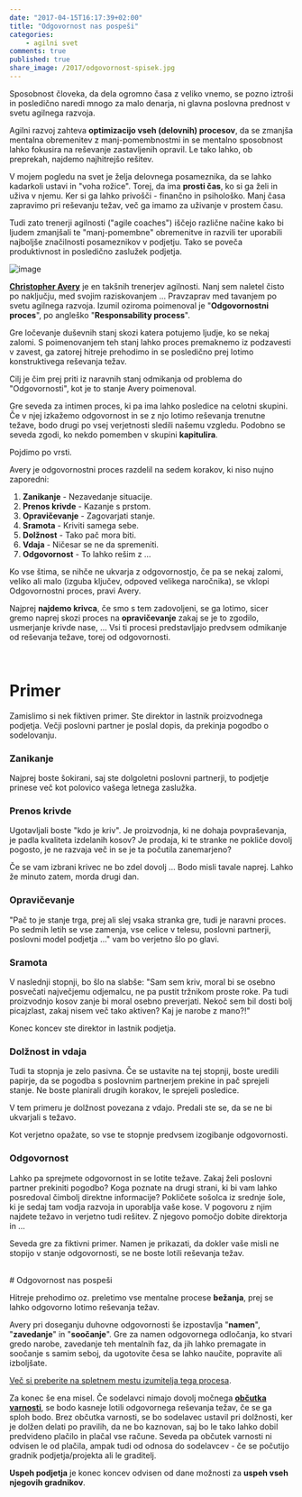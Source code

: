 ```yaml
---
date: "2017-04-15T16:17:39+02:00"
title: "Odgovornost nas pospeši"
categories:
    - agilni svet
comments: true
published: true
share_image: /2017/odgovornost-spisek.jpg
---
```


Sposobnost človeka, da dela ogromno časa z veliko vnemo, se pozno iztroši in posledično naredi mnogo za malo denarja, ni glavna poslovna prednost v svetu agilnega razvoja.

Agilni razvoj zahteva **optimizacijo vseh (delovnih) procesov**, da se zmanjša mentalna obremenitev z manj-pomembnostmi in se mentalno sposobnost lahko fokusira na reševanje zastavljenih opravil. Le tako lahko, ob preprekah, najdemo najhitrejšo rešitev.

V mojem pogledu na svet je želja delovnega posameznika, da se lahko kadarkoli ustavi in "voha rožice". Torej, da ima **prosti čas**, ko si ga želi in uživa v njemu. Ker si ga lahko privošči - finančno in psihološko. Manj časa zapravimo pri reševanju težav, več ga imamo za uživanje v prostem času.

Tudi zato trenerji agilnosti ("agile coaches") iščejo različne načine kako bi ljudem zmanjšali te "manj-pomembne" obremenitve in razvili ter uporabili najboljše značilnosti posameznikov v podjetju. Tako se poveča produktivnost in posledično zaslužek podjetja.

![image](/images/2017/odgovornost.jpg)

**[Christopher Avery](https://twitter.com/ChristopherAver)** je en takšnih trenerjev agilnosti. Nanj sem naletel čisto po naključju, med svojim raziskovanjem … Pravzaprav med tavanjem po svetu agilnega razvoja. Izumil oziroma poimenoval je "**Odgovornostni proces**", po angleško "**Responsability process**". 

Gre ločevanje duševnih stanj skozi katera potujemo ljudje, ko se nekaj zalomi. S poimenovanjem teh stanj lahko proces premaknemo iz podzavesti v zavest, ga zatorej hitreje prehodimo in se posledično prej lotimo konstruktivega reševanja težav.

Cilj je čim prej priti iz naravnih stanj odmikanja od problema do "Odgovornosti", kot je to stanje Avery poimenoval. 

Gre seveda za intimen proces, ki pa ima lahko posledice na celotni skupini. Če v njej izkažemo odgovornost in se z njo lotimo reševanja trenutne težave, bodo drugi po vsej verjetnosti sledili našemu vzgledu. Podobno se seveda zgodi, ko nekdo pomemben v skupini **kapitulira**.

Pojdimo po vrsti.

Avery je odgovornostni proces razdelil na sedem korakov, ki niso nujno zaporedni:

1. **Zanikanje** - Nezavedanje situacije.
2. **Prenos krivde** - Kazanje s prstom.
3. **Opravičevanje** - Zagovarjati stanje.
4. **Sramota** - Kriviti samega sebe.
5. **Dolžnost** - Tako pač mora biti.
6. **Vdaja** - Ničesar se ne da spremeniti.
7. **Odgovornost** - To lahko rešim z …

Ko vse štima, se nihče ne ukvarja z odgovornostjo, če pa se nekaj zalomi, veliko ali malo (izguba ključev, odpoved velikega naročnika), se vklopi Odgovornostni proces, pravi Avery. 

Najprej **najdemo krivca**, če smo s tem zadovoljeni, se ga lotimo, sicer gremo naprej skozi proces na **opravičevanje** zakaj se je to zgodilo, usmerjanje krivde nase, … Vsi ti procesi predstavljajo predvsem odmikanje od reševanja težave, torej od odgovornosti. 

<br>



# Primer 

Zamislimo si nek fiktiven primer. Ste direktor in lastnik proizvodnega podjetja. Večji poslovni partner je poslal dopis, da prekinja pogodbo o sodelovanju.

### Zanikanje

Najprej boste šokirani, saj ste dolgoletni poslovni partnerji, to podjetje prinese več kot polovico vašega letnega zaslužka. 

### Prenos krivde

Ugotavljali boste "kdo je kriv". Je proizvodnja, ki ne dohaja povpraševanja, je padla kvaliteta izdelanih kosov? Je prodaja, ki te stranke ne pokliče dovolj pogosto, je ne razvaja več in se je ta počutila zanemarjeno? 

Če se vam izbrani krivec ne bo zdel dovolj … Bodo misli tavale naprej. Lahko že minuto zatem, morda drugi dan. 

### Opravičevanje

"Pač to je stanje trga, prej ali slej vsaka stranka gre, tudi je naravni proces. Po sedmih letih se vse zamenja, vse celice v telesu, poslovni partnerji, poslovni model podjetja …" vam bo verjetno šlo po glavi.

### Sramota

V naslednji stopnji, bo šlo na slabše: "Sam sem kriv, moral bi se osebno posvečati največjemu odjemalcu, ne pa pustit tržnikom proste roke. Pa tudi proizvodnjo kosov zanje bi moral osebno preverjati. Nekoč sem bil dosti bolj picajzlast, zakaj nisem več tako aktiven? Kaj je narobe z mano?!" 

Konec koncev ste direktor in lastnik podjetja.

### Dolžnost in vdaja

Tudi ta stopnja je zelo pasivna. Če se ustavite na tej stopnji, boste uredili papirje, da se pogodba s poslovnim partnerjem prekine in pač sprejeli stanje. Ne boste planirali drugih korakov, le sprejeli posledice.

V tem primeru je dolžnost povezana z vdajo. Predali ste se, da se ne bi ukvarjali s težavo. 

Kot verjetno opažate, so vse te stopnje predvsem izogibanje odgovornosti.

### Odgovornost

Lahko pa sprejmete odgovornost in se lotite težave. Zakaj želi poslovni partner prekiniti pogodbo? Koga poznate na drugi strani, ki bi vam lahko posredoval čimbolj direktne informacije? Pokličete sošolca iz srednje šole, ki je sedaj tam vodja razvoja in uporablja vaše kose. V pogovoru z njim najdete težavo in verjetno tudi rešitev. Z njegovo pomočjo dobite direktorja in  …

Seveda gre za fiktivni primer. Namen je prikazati, da dokler vaše misli ne stopijo v stanje odgovornosti, se ne boste lotili reševanja težav.

<br>
# Odgovornost nas pospeši

Hitreje prehodimo oz. preletimo vse mentalne procese **bežanja**, prej se lahko odgovorno lotimo reševanja težav.

Avery pri doseganju duhovne odgovornosti še izpostavlja "**namen**", "**zavedanje**" in "**soočanje**". Gre za namen odgovornega odločanja, ko stvari gredo narobe, zavedanje teh mentalnih faz, da jih lahko premagate in soočanje s samim seboj, da ugotovite česa se lahko naučite, popravite ali izboljšate.

[Več si preberite na spletnem mestu izumitelja tega procesa](http://www.christopheravery.com).

Za konec še ena misel. Če sodelavci nimajo dovolj močnega **[občutka varnosti](http://agileforall.com/the-responsibility-process-context-safety/)**, se bodo kasneje lotili odgovornega reševanja težav, če se ga sploh bodo. Brez občutka varnosti, se bo sodelavec ustavil pri dolžnosti, ker je dolžen delati po pravilih, da ne bo kaznovan, saj bo le tako lahko dobil predvideno plačilo in plačal vse račune. Seveda pa občutek varnosti ni odvisen le od plačila, ampak tudi od odnosa do sodelavcev - če se počutijo gradnik podjetja/projekta ali le graditelj. 

**Uspeh podjetja** je konec koncev odvisen od dane možnosti za **uspeh vseh njegovih gradnikov**.



